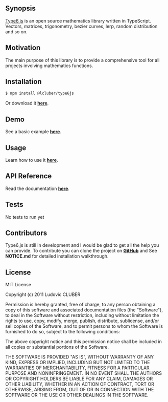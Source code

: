 ## Synopsis

[Type6.js](http://type6js.lcluber.com) is an open source mathematics library written in TypeScript.
Vectors, matrices, trigonometry, bezier curves, lerp, random distribution and so on.

## Motivation

The main purpose of this library is to provide a comprehensive tool for all projects involving mathematics functions.

## Installation

```bash
$ npm install @lcluber/type6js
```
Or download it **[here](http://type6js.lcluber.com/#download)**.

## Demo

See a basic example **[here](http://type6js.lcluber.com/#example)**.

## Usage

Learn how to use it **[here](http://type6js.lcluber.com/#source)**.

## API Reference

Read the documentation **[here](http://type6js.lcluber.com/doc/)**.

## Tests

No tests to run yet

## Contributors

Type6.js is still in development and I would be glad to get all the help you can provide.
To contribute you can clone the project on **[GitHub](https://github.com/LCluber/Type6.js)** and See **NOTICE.md** for detailed installation walkthrough.

## License

MIT License

Copyright (c) 2011 Ludovic CLUBER

Permission is hereby granted, free of charge, to any person obtaining a copy
of this software and associated documentation files (the "Software"), to deal
in the Software without restriction, including without limitation the rights
to use, copy, modify, merge, publish, distribute, sublicense, and/or sell
copies of the Software, and to permit persons to whom the Software is
furnished to do so, subject to the following conditions:

The above copyright notice and this permission notice shall be included in all
copies or substantial portions of the Software.

THE SOFTWARE IS PROVIDED "AS IS", WITHOUT WARRANTY OF ANY KIND, EXPRESS OR
IMPLIED, INCLUDING BUT NOT LIMITED TO THE WARRANTIES OF MERCHANTABILITY,
FITNESS FOR A PARTICULAR PURPOSE AND NONINFRINGEMENT. IN NO EVENT SHALL THE
AUTHORS OR COPYRIGHT HOLDERS BE LIABLE FOR ANY CLAIM, DAMAGES OR OTHER
LIABILITY, WHETHER IN AN ACTION OF CONTRACT, TORT OR OTHERWISE, ARISING FROM,
OUT OF OR IN CONNECTION WITH THE SOFTWARE OR THE USE OR OTHER DEALINGS IN THE
SOFTWARE.
